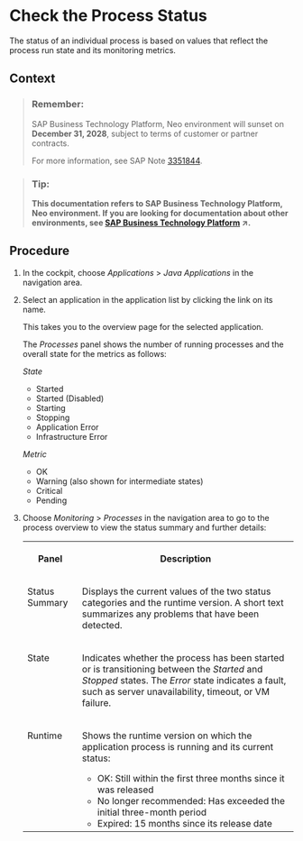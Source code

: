<!-- loio499992d9c31648b0afdae88c463ba9b4 -->

# Check the Process Status

The status of an individual process is based on values that reflect the process run state and its monitoring metrics.



## Context

> ### Remember:  
> SAP Business Technology Platform, Neo environment will sunset on **December 31, 2028**, subject to terms of customer or partner contracts.
> 
> For more information, see SAP Note [3351844](https://me.sap.com/notes/3351844).

> ### Tip:  
> **This documentation refers to SAP Business Technology Platform, Neo environment. If you are looking for documentation about other environments, see [SAP Business Technology Platform](https://help.sap.com/viewer/65de2977205c403bbc107264b8eccf4b/Cloud/en-US/6a2c1ab5a31b4ed9a2ce17a5329e1dd8.html "SAP Business Technology Platform (SAP BTP) is an integrated offering comprised of four technology portfolios: database and data management, application development and integration, analytics, and intelligent technologies. The platform offers users the ability to turn data into business value, compose end-to-end business processes, and build and extend SAP applications quickly.") :arrow_upper_right:.**



## Procedure

1.  In the cockpit, choose *Applications* \> *Java Applications* in the navigation area.

2.  Select an application in the application list by clicking the link on its name.

    This takes you to the overview page for the selected application.

    The *Processes* panel shows the number of running processes and the overall state for the metrics as follows:

    *State*

    -   Started
    -   Started \(Disabled\)
    -   Starting
    -   Stopping
    -   Application Error
    -   Infrastructure Error

    *Metric*

    -   OK
    -   Warning \(also shown for intermediate states\)
    -   Critical
    -   Pending

3.  Choose *Monitoring* \> *Processes* in the navigation area to go to the process overview to view the status summary and further details:


    <table>
    <tr>
    <th valign="top">

    Panel
    
    </th>
    <th valign="top">

    Description
    
    </th>
    </tr>
    <tr>
    <td valign="top">
    
    Status Summary
    
    </td>
    <td valign="top">
    
    Displays the current values of the two status categories and the runtime version. A short text summarizes any problems that have been detected.
    
    </td>
    </tr>
    <tr>
    <td valign="top">
    
    State
    
    </td>
    <td valign="top">
    
    Indicates whether the process has been started or is transitioning between the *Started* and *Stopped* states. The *Error* state indicates a fault, such as server unavailability, timeout, or VM failure.
    
    </td>
    </tr>
    <tr>
    <td valign="top">
    
    Runtime
    
    </td>
    <td valign="top">
    
    Shows the runtime version on which the application process is running and its current status:

    -   OK: Still within the first three months since it was released
    -   No longer recommended: Has exceeded the initial three-month period
    -   Expired: 15 months since its release date


    
    </td>
    </tr>
    </table>
    

